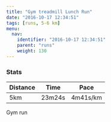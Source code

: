 ```yaml
---
title: "Gym treadmill Lunch Run"
date: "2016-10-17 12:34:51"
tags: [runs, 5-6 km]
menu:
  nav:
    identifier: "2016-10-17 12:34:51"
    parent: "runs"
    weight: 130
---
```


### Stats

| Distance | Time | Pace |
|----------|------|------|
|5km|23m24s|4m41s/km|

Gym run
